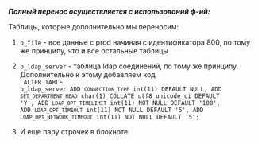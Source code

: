 _**Полный перенос осуществляется с использований ф-ий:**_

Таблицы, которые дополнительно мы переносим:

1) `b_file` - все данные с prod начиная с идентификатора 800, по тому же принципу,
что и все остальные таблицы
2) `b_ldap_server` - таблица ldap соединений, по тому же принципу. Дополнительно к 
этому добавляем код <br>
    <code>
    ALTER TABLE b_ldap_server ADD `CONNECTION_TYPE` int(11) DEFAULT NULL,
    ADD `SET_DEPARTMENT_HEAD` char(1) COLLATE utf8_unicode_ci DEFAULT 'Y',
    ADD `LDAP_OPT_TIMELIMIT` int(11) NOT NULL DEFAULT '100',
    ADD `LDAP_OPT_TIMEOUT` int(11) NOT NULL DEFAULT '5',
    ADD `LDAP_OPT_NETWORK_TIMEOUT` int(11) NOT NULL DEFAULT '5';
    </code>
    
3) И еще пару строчек в блокноте